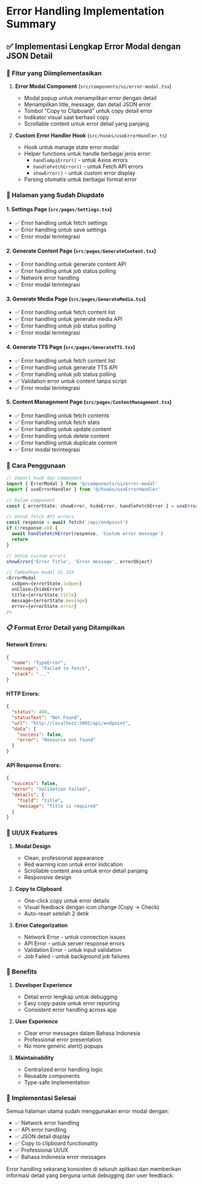# Error Handling Implementation Summary

## ✅ Implementasi Lengkap Error Modal dengan JSON Detail

### 🎯 Fitur yang Diimplementasikan

1. **Error Modal Component** (`src/components/ui/error-modal.tsx`)
   - Modal popup untuk menampilkan error dengan detail
   - Menampilkan title, message, dan detail JSON error
   - Tombol "Copy to Clipboard" untuk copy detail error
   - Indikator visual saat berhasil copy
   - Scrollable content untuk error detail yang panjang

2. **Custom Error Handler Hook** (`src/hooks/useErrorHandler.ts`)
   - Hook untuk manage state error modal
   - Helper functions untuk handle berbagai jenis error:
     - `handleApiError()` - untuk Axios errors
     - `handleFetchError()` - untuk Fetch API errors
     - `showError()` - untuk custom error display
   - Parsing otomatis untuk berbagai format error

### 📱 Halaman yang Sudah Diupdate

#### 1. **Settings Page** (`src/pages/Settings.tsx`)
- ✅ Error handling untuk fetch settings
- ✅ Error handling untuk save settings
- ✅ Error modal terintegrasi

#### 2. **Generate Content Page** (`src/pages/GenerateContent.tsx`)
- ✅ Error handling untuk generate content API
- ✅ Error handling untuk job status polling
- ✅ Network error handling
- ✅ Error modal terintegrasi

#### 3. **Generate Media Page** (`src/pages/GenerateMedia.tsx`)
- ✅ Error handling untuk fetch content list
- ✅ Error handling untuk generate media API
- ✅ Error handling untuk job status polling
- ✅ Error modal terintegrasi

#### 4. **Generate TTS Page** (`src/pages/GenerateTTS.tsx`)
- ✅ Error handling untuk fetch content list
- ✅ Error handling untuk generate TTS API
- ✅ Error handling untuk job status polling
- ✅ Validation error untuk content tanpa script
- ✅ Error modal terintegrasi

#### 5. **Content Management Page** (`src/pages/ContentManagement.tsx`)
- ✅ Error handling untuk fetch contents
- ✅ Error handling untuk fetch stats
- ✅ Error handling untuk update content
- ✅ Error handling untuk delete content
- ✅ Error handling untuk duplicate content
- ✅ Error modal terintegrasi

### 🔧 Cara Penggunaan

```typescript
// Import hook dan component
import { ErrorModal } from '@/components/ui/error-modal'
import { useErrorHandler } from '@/hooks/useErrorHandler'

// Dalam component
const { errorState, showError, hideError, handleFetchError } = useErrorHandler()

// Untuk fetch API errors
const response = await fetch('/api/endpoint')
if (!response.ok) {
  await handleFetchError(response, 'Custom error message')
  return
}

// Untuk custom errors
showError('Error Title', 'Error message', errorObject)

// Tambahkan modal di JSX
<ErrorModal
  isOpen={errorState.isOpen}
  onClose={hideError}
  title={errorState.title}
  message={errorState.message}
  error={errorState.error}
/>
```

### 📋 Format Error Detail yang Ditampilkan

#### Network Errors:
```json
{
  "name": "TypeError",
  "message": "Failed to fetch",
  "stack": "..."
}
```

#### HTTP Errors:
```json
{
  "status": 404,
  "statusText": "Not Found",
  "url": "http://localhost:3001/api/endpoint",
  "data": {
    "success": false,
    "error": "Resource not found"
  }
}
```

#### API Response Errors:
```json
{
  "success": false,
  "error": "Validation failed",
  "details": {
    "field": "title",
    "message": "Title is required"
  }
}
```

### 🎨 UI/UX Features

1. **Modal Design**
   - Clean, professional appearance
   - Red warning icon untuk error indication
   - Scrollable content area untuk error detail panjang
   - Responsive design

2. **Copy to Clipboard**
   - One-click copy untuk error details
   - Visual feedback dengan icon change (Copy → Check)
   - Auto-reset setelah 2 detik

3. **Error Categorization**
   - Network Error - untuk connection issues
   - API Error - untuk server response errors
   - Validation Error - untuk input validation
   - Job Failed - untuk background job failures

### 🚀 Benefits

1. **Developer Experience**
   - Detail error lengkap untuk debugging
   - Easy copy-paste untuk error reporting
   - Consistent error handling across app

2. **User Experience**
   - Clear error messages dalam Bahasa Indonesia
   - Professional error presentation
   - No more generic alert() popups

3. **Maintainability**
   - Centralized error handling logic
   - Reusable components
   - Type-safe implementation

### 🔄 Implementasi Selesai

Semua halaman utama sudah menggunakan error modal dengan:
- ✅ Network error handling
- ✅ API error handling  
- ✅ JSON detail display
- ✅ Copy to clipboard functionality
- ✅ Professional UI/UX
- ✅ Bahasa Indonesia error messages

Error handling sekarang konsisten di seluruh aplikasi dan memberikan informasi detail yang berguna untuk debugging dan user feedback.